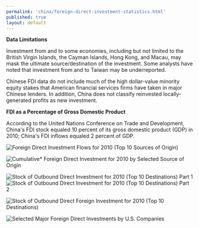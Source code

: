 ```yaml
---
permalink: 'china/foreign-direct-investment-statistics.html'
published: true
layout: default
---
```

**Data Limitations**

Investment from and to some economies, including but not limited to the British Virgin Islands, the Cayman Islands, Hong Kong, and Macau, may mask the ultimate source/destination of the investment. Some analysts have noted that investment from and to Taiwan may be underreported.

Chinese FDI data do not include much of the high dollar-value minority equity stakes that American financial services firms have taken in major Chinese lenders. In addition, China does not classify reinvested locally-generated profits as new investment.

**FDI as a Percentage of Gross Domestic Product**

According to the United Nations Conference on Trade and Development, China's FDI stock equaled 10 percent of its gross domestic product (GDP) in 2010; China's FDI inflows equaled 2 percent of GDP.

![Foreign Direct Investment Flows for 2010 (Top 10 Sources of Origin)](../images/chap6-fdi1.png)  

![Cumulative* Foreign Direct Investment for 2010 by Selected Source of Origin](../images/chap6-fdi2.png)  

![Stock of Outbound Direct Investment for 2010 (Top 10 Destinations) Part 1](../images/chap6-fdi3-1.png)  
![Stock of Outbound Direct Investment for 2010 (Top 10 Destinations) Part 2](../images/chap6-fdi3-2.png)  

![Stock of Outbound Direct Foreign Investment for 2010 (Top 10 Destinations)](../images/chap6-fdi4.png)  

![Selected Major Foreign Direct Investments by U.S. Companies](../images/fdi5.png)  
